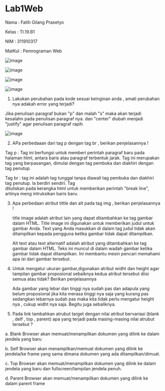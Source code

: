 # Lab1Web
Nama    : Fatih Gilang Prasetyo

Kelas   : TI.19.B1

NIM     : 311910317

MatKul  : Pemrograman Web

![image](https://user-images.githubusercontent.com/81542329/112781178-85c7c500-9074-11eb-92ff-85b8b8f6ba14.png)

![image](https://user-images.githubusercontent.com/81542329/112782108-76e21200-9076-11eb-96b2-1ab4650f2ac7.png)



![image](https://user-images.githubusercontent.com/81542329/112781578-4f3e7a00-9075-11eb-89c7-ccec5db7bcb1.png)

![image](https://user-images.githubusercontent.com/81542329/112782118-7ea1b680-9076-11eb-8e84-78a294abd304.png)






1. Lakukan perubahan pada kode sesuai keinginan anda , amati perubahan nya adakah error yang terjadi?

Jika penulisan paragraf bukan "p" dan malah "s" maka akan terjadi kesalahn pada penulisan paragraf nya. dan "center" diubah menjadi "justify" agar penulisan paragraf rapih

![image](https://user-images.githubusercontent.com/81542329/112782036-45694680-9076-11eb-8619-cd703b1456b0.png)


2. APa perbedaaan dari tag p dengan tag br , berikan penjelasannya !

Tag p : Tag ini berfungsi untuk memberi perintah paragraf baru pada halaman html, antara baris atau paragraf terbentuk jarak. Tag ini merupakan tag yang berpasangan, dimulai dengan tag pembuka dan diakhiri dengan tag penutup


Tag br : tag ini adalah tag tunggal tanpa diawali tag pembuka dan diakhiri tag penutup. Ia berdiri sendiri. Tag <br/>  dituliskan pada kerangka html untuk memberikan perintah "break line", artinya meng intruksikan baris baru.


3. Apa perbedaan atribut tittle dan alt pada tag img , berikan penjelasannya ! <p>
title image adalah atribut lain yang dapat ditambahkan ke tag gambar dalam HTML. Title image ini digunakan untuk memberikan judul untuk gambar Anda. Text yang Anda masukkan di dalam tag judul tidak akan ditampilkan kepada pengguna ketika gambar tidak dapat ditampilkan. <p>
Alt text atau text alternatif adalah atribut yang ditambahkan ke tag gambar dalam HTML. Teks ini muncul di dalam wadah gambar ketika gambar tidak dapat ditampilkan. Ini membantu mesin pencari memahami apa isi dari gambar tersebut. <p>
4. Untuk mengatur ukuran gambar,digunakan atribut widht dan height agar tampilan gambar proposional sebaiknya kedua atribut tersebut diisi semua atau tidak? Berikan penjelasannya <P>
Ada gambar yang lebar dan tinggi nya sudah pas dan adapula yang belum proposional jika kita merasa tinggi nya saja yang kurang pas sedangkan lebarnya sudah pas maka kita tidak perlu mengatur height nya , cukup widht nya saja. Begitu juga sebaliknya. <p>
5. Pada link tambahkan atrubut target dengan nilai atribut bervariasi (blank , delf , top , parent) apa yang terjadi pada masing-masing nilai atrubut tersebut ? <p>


a. Blank Browser akan memuat/menampilkan dokumen yang dilink ke dalam jendela yang baru <p>

b. Self Browser akan menampilkan/memuat dokumen yang dilink ke jendela/ke frame yang sama dimana dokumen yang ada ditampilkan/dimuat.<p>

c. Top Browser akan memuat/menampilkan dokumen yang dilink ke dalam jendela yang baru dan fullscreen/tampilan jendela penuh.<p>

d. Parent Browser akan memuat/menampilkan dokumen yang dilink ke dalam parent frame<p>
